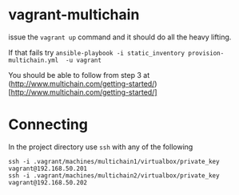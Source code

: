 # vagrant-multichain

issue the `vagrant up` command and it should do all the heavy lifting.

If that fails try
`ansible-playbook -i static_inventory provision-multichain.yml  -u vagrant`

You should be able to follow from step 3 at (http://www.multichain.com/getting-started/)[http://www.multichain.com/getting-started/]

# Connecting 
In the project directory use `ssh` with any of the following 
```
ssh -i .vagrant/machines/multichain1/virtualbox/private_key vagrant@192.168.50.201
ssh -i .vagrant/machines/multichain2/virtualbox/private_key vagrant@192.168.50.202
```
